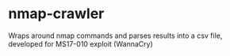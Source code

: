 # nmap-crawler
Wraps around nmap commands and parses results into a csv file, developed for MS17-010 exploit (WannaCry)
